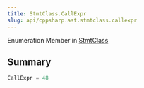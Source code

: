```yaml
---
title: StmtClass.CallExpr
slug: api/cppsharp.ast.stmtclass.callexpr
---
```

Enumeration Member in [StmtClass](/api/cppsharp/ast/stmtclass)

## Summary



```csharp
CallExpr = 48
```

